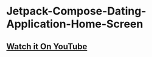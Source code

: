 # Jetpack-Compose-Dating-Application-Home-Screen

## [Watch it On YouTube](https://youtu.be/c0Fcc3HH9iU)
